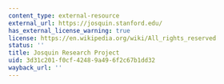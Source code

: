 ```yaml
---
content_type: external-resource
external_url: https://josquin.stanford.edu/
has_external_license_warning: true
license: https://en.wikipedia.org/wiki/All_rights_reserved
status: ''
title: Josquin Research Project
uid: 3d31c201-f0cf-4248-9a49-6f2c67b1dd32
wayback_url: ''
---
```

